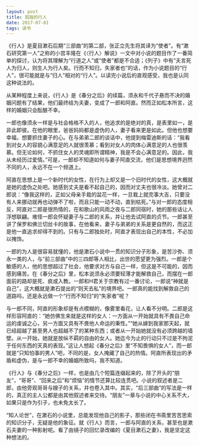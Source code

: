 ```yaml
---
layout: post
title: 孤独的行人
date: 2017-07-01
tags: 读书
---
```

《行人》是夏目漱石后期“三部曲”的第二部，张正立先生将其译为“使者”。有“漱石研究第一人”之称的小宫丰隆在《〈行人〉解说》一文中对小说的题目作了一番简单的探讨，认为将其理解为“行道之人”或“使者”都是不合适；《列子》中有“夫言死人为归人，则生人为行人矣。行而不知归，失家者也”的话，作为小说题目的“行人”，很可能就是与“归人”相对的“行人”。以读完小说后的直观感受，我也是认同这种说法的。

从某种程度上来说，《行人》是《春分之后》的续篇，须永和千代子悬而不决的婚姻问题有了结果，他们最终结为夫妻，变成了一郎和阿直。然而正如松本所言，这样的婚姻只会酝酿不幸。

一郎也像须永一样是与社会格格不入的人，他追求的是绝对的真，是表里如一，是非此即彼。在他的眼里，爸爸妈妈都是虚伪的人，妻子看来更是如此。但他也想要幸福，想要抓住妻子的心。在与弟弟二郎的谈话中，他提到梅雷迪斯的话：“我看到对女人的容貌心满意足的人就很羡慕；看到对女人的肉体心满意足的人也很羡慕。但无论如何，不抓住女人的灵魂即所谓精神，我是不会心满意足的。因此，我从未经历过爱情。”可是，一郎却不知道如何与妻子阿直交流，他们是思想境界迥然不同的人，永远不在一个频道上。

阿直在思想上是一个新时代的女性，在行为上却又是一个旧时代的女性，这大概就是她的虚伪之处吧。她感到丈夫是看不起自己的，因而对丈夫也很冷淡。她曾对二郎说：“像我这样的，正如父母亲手栽的盆花一样，一旦栽上就完事大吉，只要没有人来挪动就再也动弹不了啦，而且只能一动不动，直到枯死。”与对一郎的态度相反，阿直对二郎是很热情的，在和歌山的风雨之夜与二郎同宿时，她的那些话让人浮想联翩。难怪一郎会怀疑妻子与二郎的关系，并让他去试阿直的贞节。一郎甚至讲了保罗和佛兰切丝卡的故事，在他看来，妻子与弟弟的关系是更自然的，而这正是他一直追求却得不到的。只有与二郎独处时，阿直才表现出自己的本性，不必加以掩饰。

一郎的为人是很容易就懂的，他是漱石小说中一贯的知识分子形象，是苦沙弥、须永一类的人，与“前三部曲”中的三四郎等人相比，出世的愿望更为强烈。一郎是个敏感的人，他的思想超过了社会，他要求对方与自己一样，但这是不可能的，因而感到痛苦。在《春分之后》里，松本说须永必须要轻薄才能解救自己，而摆在一郎面前的路却是死、疯或入教。一郎和H君关于宗教有过一番讨论，一郎说“神就是自己”，这大概就是漱石提出的“则天去私”的境界吧。一郎真的能找到解救自己的道路吗，还是永远做一个“行而不知归”的“失家者”呢？

与一郎不同，阿直的形象却是有点模糊的，像雾里看花，让人看不分明。二郎是这样形容阿直的：“她仿佛生来就是这样的女人：一方面从一开始就具有不畏自己命运的虔诚之心，另一方面又具有不畏他人命运的秉性。”“她从嫁到我家那天起，就已经超越了甚至男人也超越不了的某种东西；或者从一开始她就没有必须跨越的墙壁。从一开始，她就是放纵不羁的自由的女人。她迄今为止的行动只不过是不拘泥于任何东西的天真的表现。”这让人想起《春分之后》里“不知畏惧的女人”，而一郎就是“只知怕事的男人”吧，不同的是，女人掩藏了自己的热情。阿直所表现出的矛盾和虚伪，是与一郎不幸的婚姻所致吗，我不知道。

《行人》与《春分之后》一样，也是由几个短篇连缀起来的，除了开头的“朋友”，“哥哥”、“回来之后”和“烦恼”的情节还算比较连贯吧。小说的叙述者是二郎，由他旁观哥哥与嫂子的关系，并也卷入其中。其实，“后三部曲”的写法是一样的，真正的主人公都是由其他叙述者来交待。“朋友”一章与小说的中心关系不大，如果只是作为引子，也未免太长了。

“知人论世”，在漱石的小说里，总能发现他自己的影子，那些闭在书斋里苦苦思索的知识分子，无疑是他的象征。就《行人》而言，一郎与阿直的关系，甚至也是漱石夫妻的一种影射呢。看了由镜子的回忆录改编的《夏目漱石之妻》，我是坚定这种想法的。
